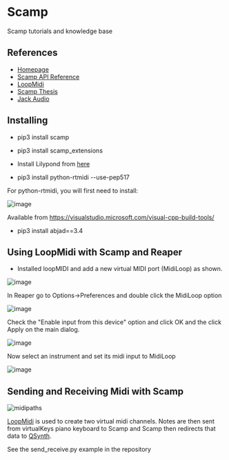 # Scamp
Scamp tutorials and knowledge base


## References

- [Homepage](http://scamp.marcevanstein.com/)
- [Scamp API Reference](http://scamp.marcevanstein.com/scamp.html)
- [LoopMidi](https://www.tobias-erichsen.de/software/loopmidi.html)
- [Scamp Thesis](http://marcevanstein.com/Writings/Evanstein_MAT_Thesis_SCAMP.pdf)
- [Jack Audio](https://jackaudio.org/downloads/)


## Installing
- pip3 install scamp
- pip3 install scamp_extensions

- Install Lilypond from [here](http://lilypond.org/development.html)

- pip3 install python-rtmidi --use-pep517

For python-rtmidi, you will first need to install:

![image](https://user-images.githubusercontent.com/12407183/209846499-611bf8ba-43e3-4943-8283-1fb85199566f.png)

Available from https://visualstudio.microsoft.com/visual-cpp-build-tools/

- pip3 install abjad==3.4



## Using LoopMidi with Scamp and Reaper

- Installed loopMIDI and add a new virtual MIDI port (MidiLoop) as shown.

![image](https://user-images.githubusercontent.com/12407183/209932117-50b917ec-eb81-4325-a015-2e32bcf7562c.png)

In Reaper go to Options->Preferences and double click the MidiLoop option

![image](https://user-images.githubusercontent.com/12407183/209932329-1ab6c0f3-afd3-4217-a119-73574e3c618e.png)

Check the "Enable input from this device" option and click OK and the click Apply on the main dialog.

![image](https://user-images.githubusercontent.com/12407183/209932371-a61b94fe-e91e-4321-b0d3-2043d90d243d.png)

Now select an instrument and set its midi input to MidiLoop

![image](https://user-images.githubusercontent.com/12407183/209932594-23a3a428-3fb7-4e49-803a-60c02479b0e5.png)




## Sending and Receiving Midi with Scamp

![midipaths](https://user-images.githubusercontent.com/12407183/210153089-4b8599cc-d62c-4600-a742-7f48ee91e2d9.jpg)

[LoopMidi](https://www.tobias-erichsen.de/software/loopmidi.html) is used to create two virtual midi channels.
Notes are then sent from virtualKeys piano keyboard to Scamp and Scamp then redirects that data to [QSynth](https://qsynth.sourceforge.io/).

See the send_receive.py example in the repository


